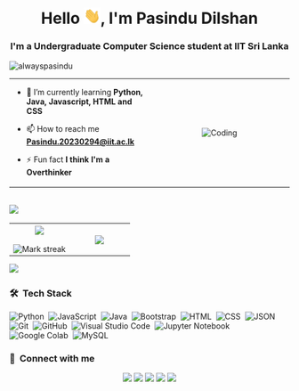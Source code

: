 <h1 align="center">  Hello <img src="https://raw.githubusercontent.com/ABSphreak/ABSphreak/master/gifs/Hi.gif" width="30px">, I'm Pasindu Dilshan</h1>
<h3 align="center">I'm a Undergraduate Computer Science student at IIT Sri Lanka</h3>

<p align="left"> <img src="https://komarev.com/ghpvc/?username=alwayspasindu&label=Profile%20views&color=0e75b6&style=flat" alt="alwayspasindu" /> </p>


<table align="center">
<tr border="none">
<td width="50%" align="left">
  
- 🌱 I’m currently learning **Python, Java, Javascript, HTML and CSS**

- 📫 How to reach me **<a href="mailto:pasindu.20230294@iit.ac.lk">Pasindu.20230294@iit.ac.lk </a>**

- ⚡ Fun fact **I think I'm a Overthinker**

</td>
<td width="50%" align="center">

  <img align="center" alt="Coding" width="450" src="https://repository-images.githubusercontent.com/588181932/e36ec678-7984-4cdd-8e4c-a3932772ff8e">

  
  </td>
</tr>
</table>


                  
  <br>

<img src="https://user-images.githubusercontent.com/73097560/115834477-dbab4500-a447-11eb-908a-139a6edaec5c.gif"> 
  
  
  
<table border="0" align="center">
<tr border="0">
<td width="50%" align="center">
  
  <img  align="center"  src="https://github-readme-stats.vercel.app/api?username=alwaysPasindu&theme=cobalt&show_icons=true&count_private=true" />
  <br></br>
  <img  title="🔥 Get streak stats for your profile at git.io/streak-stats" alt="Mark streak" src="https://github-readme-streak-stats.herokuapp.com/?user=alwaysPasindu&theme=dark&hide_border=true" />


  
</td>

<td width="50%" align="center">

  <img  align="center"  src="https://github-readme-stats.anuraghazra1.vercel.app/api/top-langs/?username=alwaysPasindu&theme=dark&hide_border=true&no-bg=true&no-frame=true&langs_count=10"/>
  
  </td>
</tr>
</table>
<img src="https://user-images.githubusercontent.com/73097560/115834477-dbab4500-a447-11eb-908a-139a6edaec5c.gif"> 
<br>



### 🛠 &nbsp;Tech Stack

![Python](https://img.shields.io/badge/-Python-05122A?style=flat&logo=python)&nbsp;
![JavaScript](https://img.shields.io/badge/-JavaScript-05122A?style=flat&logo=javascript)&nbsp;
![Java](https://img.shields.io/badge/-Java-05122A?style=flat&logo=Java&logoColor=FFA518)&nbsp;
![Bootstrap](https://img.shields.io/badge/-Bootstrap-05122A?style=flat&logo=bootstrap&logoColor=563D7C)&nbsp;
![HTML](https://img.shields.io/badge/-HTML-05122A?style=flat&logo=HTML5)&nbsp;
![CSS](https://img.shields.io/badge/-CSS-05122A?style=flat&logo=CSS3&logoColor=1572B6)&nbsp;
![JSON](https://img.shields.io/badge/-JSON-05122A?style=flat&logo=json&logoColor=000000)&nbsp;
![Git](https://img.shields.io/badge/-Git-05122A?style=flat&logo=git)&nbsp;
![GitHub](https://img.shields.io/badge/-GitHub-05122A?style=flat&logo=github)&nbsp;
![Visual Studio Code](https://img.shields.io/badge/-Visual%20Studio%20Code-05122A?style=flat&logo=visual-studio-code&logoColor=007ACC)&nbsp;
![Jupyter Notebook](https://img.shields.io/badge/-Jupyter%20Notebook-05122A?style=flat&logo=jupyter&logoColor=F37626)&nbsp;
![Google Colab](https://img.shields.io/badge/-Google%20Colab-05122A?style=flat&logo=google-colab&logoColor=F9AB00)&nbsp;
![MySQL](https://img.shields.io/badge/-MySQL-05122A?style=flat&logo=mysql&logoColor=4479A1)&nbsp;



<p  align="center">


### :link: &nbsp;Connect with me

<p align="center">
<a href="pasindu.live"><img src="https://img.shields.io/badge/-Pasindu.live-3423A6?style=for-the-badge&logo=Google-Chrome&logoColor=white"/></a>
<a href="https://www.linkedin.com/in/pasindu-dilshan-929865269/"><img src="https://img.shields.io/badge/-Pasindu%20Dilshan-0077B5?style=for-the-badge&logo=Linkedin&logoColor=white"/></a>
<a href="mailto:pasindu.20230294@iit.ac.lk"><img src="https://img.shields.io/badge/-Pasindu.20230294@iit.ac.lk-D14836?style=for-the-badge&logo=Gmail&logoColor=white"/></a>
<a href="https://www.instagram.com/always.pasindu?igsh=MWoweTJkcmR1bm8xYQ=="><img src="https://img.shields.io/badge/-always.pasindu-E4405F?style=for-the-badge&logo=Instagram&logoColor=white"/></a>
<a href="https://x.com/alwaysPasindu?s=09"><img src="https://img.shields.io/badge/-alwaysPasindu-1DA1F2?style=for-the-badge&logo=twitter&logoColor=white"/></a>
</p>


